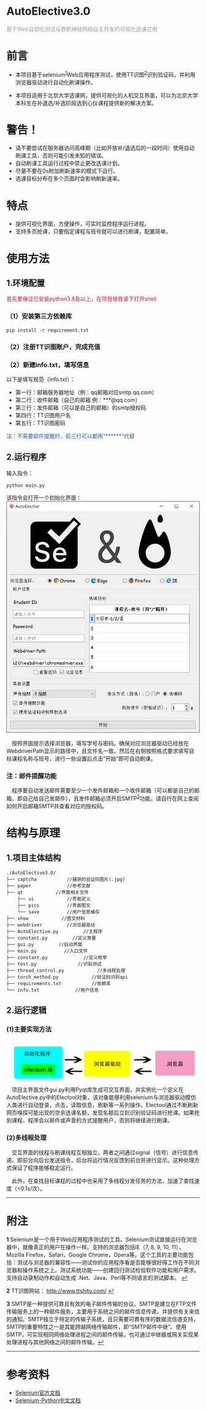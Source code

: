 # AutoElective3.0

<font color=#999AAA >基于Web自动化测试与卷积神经网络自主开发的可视化选课应用
</font>

 

# 前言

* 本项目基于selenium<sup id="a1">[1](#f1)</sup>Web应用程序测试，使用TT识图<sup id="a2">[2](#f2)</sup>识别验证码，并利用浏览器驱动进行自动化刷课操作。

* 本项目适用于北京大学选课网，提供可视化的人机交互界面，可以为北京大学本科生在补退选/补选阶段选到心仪课程提供新的解决方案。


# **警告！**

* 请不要尝试在服务器访问高峰期（比如开放补/退选后的一段时间）使用自动刷课工具，否则可能引发未知的错误。
* 自动刷课工具运行过程中禁止更改选课计划。
* 尽量不要在0s附加刷新速率的模式下运行。
* 选课目标分布在多个页面时会影响刷新速率。


# 特点
* 提供可视化界面，方便操作，可实时监控程序运行进程。
* 支持多页抢课，只要指定课程与班号就可以进行刷课，配置简单。


# 使用方法

## 1.环境配置
<font color=#DC143C>首先要保证已安装python3.8及以上，在项目根目录下打开shell</font>

### （1）安装第三方依赖库
```
pip install -r requirement.txt
```

### （2）注册TT识图账户，完成充值
### （2）新建info.txt，填写信息
以下是填写规范（info.txt）：
* 第一行：邮箱服务器地址（例：qq邮箱对应smtp.qq.com）
* 第二行：收件邮箱（自己的邮箱 例：***@qq.com）
* 第三行：发件邮箱（可以是自己的邮箱）的smtp授权码
* 第四行：TT识图用户名
* 第五行：TT识图密码


<font color=#2A5CAA>注：不需要邮件提醒时，前三行可以都用“******”代替</font>


## 2.运行程序
输入指令：
```
python main.py
```
该指令会打开一个初始化界面：
![img](./show/gui.png)

&emsp;按照界面提示选择浏览器，填写学号与密码。确保对应浏览器驱动已经放在WebdriverPath显示的路径中，且文件名一致。然后在右侧按照格式要求填写目标课程名称与班号，进行一些设置后点击“开始”即可自动刷课。

### 注：邮件提醒功能
&emsp;程序要自动发送邮件需要至少一个发件邮箱和一个收件邮箱（可以都是自己的邮箱，即自己给自己发邮件），且发件邮箱必须开启SMTP<sup id="a3">[3](#f3)</sup>功能。请自行在网上查阅如何开启邮箱SMTP并查看对应的授权码。

# 结构与原理
## 1.项目主体结构
```
./AutoElective3.0/
├── captcha           //捕获的验证码图片(.jpg)
├── paper             //参考文献
├── qt            //界面相关文件
    ├── ui            //界面定义
    ├── pics          //界面图文
    └── save          //用户信息缓存
├── show            //图文材料
├── webdriver         //浏览器驱动
├── AutoElective.py         //主程序
├── constant.py         //定义常量
├── gui.py         //启动界面
├── main.py          //入口文件
├── constant.py             //定义枚举
├── test.py               //识别测试
├── thread_control.py            //多线程处理
├── torch_method.py            //验证码识别api
├── requirements.txt           //依赖库
└── info.txt             //用户信息

```

## 2.运行逻辑

### (1)主要实现方法
![img](./show/structrue.png)
&emsp;项目主界面文件gui.py利用Pyqt库生成可交互界面，并实例化一个定义在AutoElective.py中的Electool对象，该对象能够利用selenium与浏览器驱动模仿人类进行自动登录，点击，读取信息，刷新等一系列操作。Electool通过不断刷新网页嗅探可能出现的空余选课名额，发现名额后立刻识别验证码进行抢课。如果抢到课程，程序会以邮件或声音的方式提醒用户，否则将继续进行刷课。

### (2)多线程处理
&emsp;交互界面的线程与刷课线程互相独立，两者之间通过signal（信号）进行信息传递。即前台向后台发送指令，后台将运行情况反馈到前台并进行显示。这种处理方式保证了程序能够稳定运行。

&emsp;此外，在查找目标课程的过程中也采用了多线程分发任务的方法，加速了查找速度（<0.1s/次）。






- - -
# 附注

<b id="f1">1</b> Selenium是一个用于Web应用程序测试的工具。Selenium测试直接运行在浏览器中，就像真正的用户在操作一样。支持的浏览器包括IE（7, 8, 9, 10, 11），Mozilla Firefox，Safari，Google Chrome，Opera等。这个工具的主要功能包括：测试与浏览器的兼容性——测试你的应用程序看是否能够很好得工作在不同浏览器和操作系统之上。测试系统功能——创建回归测试检验软件功能和用户需求。支持自动录制动作和自动生成 .Net、Java、Perl等不同语言的测试脚本。 [↩](#a1)

<b id="f2">2</b> TT识图网站： http://www.ttshitu.com/ [↩](#a2)

<b id="f3">3</b> SMTP是一种提供可靠且有效的电子邮件传输的协议。SMTP是建立在FTP文件传输服务上的一种邮件服务，主要用于系统之间的邮件信息传递，并提供有关来信的通知。SMTP独立于特定的传输子系统，且只需要可靠有序的数据流信道支持，SMTP的重要特性之一是其能跨越网络传输邮件，即“SMTP邮件中继”。使用SMTP，可实现相同网络处理进程之间的邮件传输，也可通过中继器或网关实现某处理进程与其他网络之间的邮件传输。[↩](#a3)




- - -
# 参考资料
* [Selenium官方文档](https://www.selenium.dev/selenium/docs/api/py/api.html)
* [Selenium-Python中文文档](https://selenium-python-zh.readthedocs.io/en/latest/)
